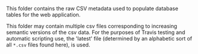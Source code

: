 This folder contains the raw CSV metadata used to populate database tables for the web application.

This folder may contain multiple csv files corresponding to increasing semantic versions of the csv data.
For the purposes of Travis testing and automatic scripting use, the 'latest' file (determined by an alphabetic sort
of all `*.csv` files found here), is used.
